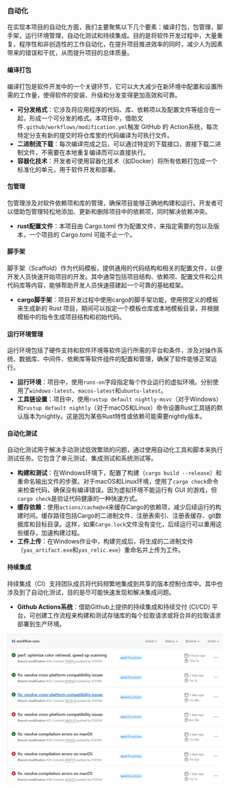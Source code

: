 ### 自动化

​		在实现本项目的自动化方面，我们主要聚焦以下几个要素：编译打包，包管理，脚手架，运行环境管理，自动化测试和持续集成。目的是将软件开发过程中，大量重复，程序性和非创造性的工作自动化，在提升项目推进效率的同时，减少人为因素带来的错误和干扰，从而提升项目的总体质量。

#### 编译打包

编译打包是软件开发中的一个关键环节，它可以大大减少在新环境中配置和设置所需的工作量，使得软件的安装、升级和分发变得更加高效和可靠。

- **可分发格式**：它涉及将应用程序的代码、库、依赖项以及配置文件等组合在一起，形成一个可分发的格式。本项目中，借助文件`.github/workflows/modification.yml`触发 GitHub 的 Action系统，每次特定分支有新的提交时将仓库里的代码编译为可执行文件。
- **二进制流下载**：每次编译完成之后，可以通过特定的下载接口，直接下载二进制文件，不需要在本地重复编译而可以直接执行。
- **容器化技术**：开发者可使用容器化技术（如Docker）将所有依赖打包成一个标准化的单元，用于软件开发和部署。

#### 包管理

包管理涉及对软件依赖项和库的管理，确保项目能够正确地构建和运行。开发者可以借助包管理轻松地添加、更新和删除项目中的依赖项，同时解决依赖冲突。

- **rust配置文件**：本项目由 Cargo.toml 作为配置文件，来指定需要的包以及版本，一个项目的 Cargo.toml 可能不止一个。

#### 脚手架

脚手架（Scaffold）作为代码模板，提供通用的代码结构和相关的配置文件，以便开发人员快速开始项目的开发。其中通常包括项目结构、依赖项、配置文件和公共代码库等内容，能够帮助开发人员快速搭建起一个可靠的基础框架。

- **cargo脚手架**：项目开发过程中使用cargo的脚手架功能，使用预定义的模板来生成新的 Rust 项目，期间可以指定一个模板仓库或本地模板目录，并根据模板中的指令生成项目结构和初始代码。

#### 运行环境管理

运行环境包括了硬件支持和软件环境等软件运行所需的平台和条件，涉及对操作系统、数据库、中间件、依赖库等软件组件的配置和管理，确保了软件能够正常运行。

- **运行环境**：项目中，使用`runs-on`字段指定每个作业运行的虚拟环境。分别使用了`windows-latest`、`macos-latest`和`ubuntu-latest`。
- **工具链设置**：项目中，使用`rustup default nightly-msvc`（对于Windows）和`rustup default nightly`（对于macOS和Linux）命令设置Rust工具链的默认版本为nightly。这是因为某些Rust特性或依赖可能需要nightly版本。

#### 自动化测试

自动化测试用于解决手动测试低效繁琐的问题，通过使用自动化工具和脚本来执行测试任务。它包含了单元测试、集成测试和系统测试等。

- **构建和测试**：在Windows环境下，配置了构建（`cargo build --release`）和重命名输出文件的步骤。对于macOS和Linux环境，使用了`cargo check`命令来检查代码，确保没有编译错误。因为虚拟环境不能运行有 GUI 的游戏，但`cargo check`是验证代码健康的一种快速方式。
- **缓存依赖**：使用`actions/cache@v4`来缓存Cargo的依赖项，减少后续运行的构建时间。缓存路径包括Cargo的二进制文件、注册表索引、注册表缓存、git数据库和目标目录。这样，如果`Cargo.lock`文件没有变化，后续运行可以重用这些缓存，加速构建过程。
- **工件上传**：在Windows作业中，构建完成后，将生成的二进制文件（`yas_artifact.exe`和`yas_relic.exe`）重命名并上传为工件。

#### 持续集成

持续集成（CI）支持团队成员将代码频繁地集成到共享的版本控制仓库中。其中也涉及到了自动化测试，目的是尽可能快速发现和解决集成问题。

- **Github Actions系统**：借助Github上提供的持续集成和持续交付 (CI/CD) 平台，可创建工作流程来构建和测试存储库的每个拉取请求或将合并的拉取请求部署到生产环境。

![持续集成](自动化.assets\持续集成.png)




